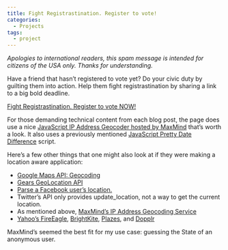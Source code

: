 ```yaml
---
title: Fight Registrastination. Register to vote!
categories:
  - Projects
tags:
  - project
---
```


*Apologies to international readers, this spam message is intended for citizens of the USA only. Thanks for understanding.*

Have a friend that hasn’t registered to vote yet? Do your civic duty by guilting them into action. Help them fight registrastination by sharing a link to a big bold deadline.

[Fight Registrastination. Register to vote NOW!][1]

[1]: http://www.zachleat.com/registrastination/

For those demanding technical content from each blog post, the page does use a nice [JavaScript IP Address Geocoder hosted by MaxMind][2] that’s worth a look. It also uses a previously mentioned [JavaScript Pretty Date Difference][3] script.

[2]: http://www.maxmind.com/app/javascript_city
[3]: http://www.zachleat.com/web/2008/03/23/yet-another-pretty-date-javascript/

Here’s a few other things that one might also look at if they were making a location aware application:

*   [Google Maps API: Geocoding][4]
*   [Gears GeoLocation API][5]
*   [Parse a Facebook user’s location.][6]
*   Twitter’s API only provides update_location, not a way to get the current location.
*   As mentioned above, [MaxMind’s IP Address Geocoding Service][8]
*   [Yahoo’s FireEagle][9], [BrightKite][10], [Plazes][11], and [Dopplr][12]

[4]: http://code.google.com/apis/maps/documentation/services.html#Geocoding
[5]: http://code.google.com/p/gears/wiki/GeolocationAPI
[6]: http://wiki.developers.facebook.com/index.php/Users.getInfo
[8]: http://www.maxmind.com/app/ip-location
[9]: http://fireeagle.yahoo.net/
[10]: http://brightkite.com/
[11]: http://plazes.com/
[12]: http://www.dopplr.com/

MaxMind’s seemed the best fit for my use case: guessing the State of an anonymous user.
